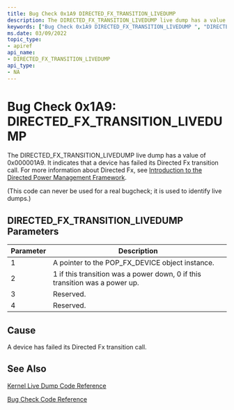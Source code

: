 ```yaml
---
title: Bug Check 0x1A9 DIRECTED_FX_TRANSITION_LIVEDUMP 
description: The DIRECTED_FX_TRANSITION_LIVEDUMP live dump has a value of 0x000001A9. It indicates that a  device has failed its Directed Fx transition call.
keywords: ["Bug Check 0x1A9 DIRECTED_FX_TRANSITION_LIVEDUMP ", "DIRECTED_FX_TRANSITION_LIVEDUMP "]
ms.date: 03/09/2022
topic_type:
- apiref
api_name:
- DIRECTED_FX_TRANSITION_LIVEDUMP 
api_type:
- NA
---
```


# Bug Check 0x1A9: DIRECTED\_FX\_TRANSITION\_LIVEDUMP

The DIRECTED\_FX\_TRANSITION\_LIVEDUMP live dump has a value of 0x000001A9. It indicates that a device has failed its Directed Fx transition call. For more information about Directed Fx, see [Introduction to the Directed Power Management Framework](../kernel/introduction-to-the-directed-power-management-framework.md).

(This code can never be used for a real bugcheck; it is used to identify live dumps.)

## DIRECTED\_FX\_TRANSITION\_LIVEDUMP Parameters

| Parameter | Description                                                                 |
|-----------|-----------------------------------------------------------------------------|
| 1         | A pointer to the POP_FX_DEVICE object instance.                             |
| 2         | 1 if this transition was a power down, 0 if this transition was a power up. |
| 3         | Reserved.                                                                   |
| 4         | Reserved.                                                                   |

## Cause

A device has failed its Directed Fx transition call.

## See Also

[Kernel Live Dump Code Reference](bug-check-code-reference-live-dump.md)

[Bug Check Code Reference](bug-check-code-reference2.md)